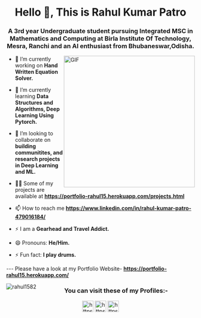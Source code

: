 <h1 align="center"; font-family="Arial";font-weight=bolder>Hello 👋, This is Rahul Kumar Patro</h1>

<h3 align="center">A 3rd year Undergraduate student pursuing Integrated MSC in Mathematics and Computing at Birla Institute Of Technology, Mesra, Ranchi and an AI enthusiast from Bhubaneswar,Odisha.</h3>

<img align="right" alt="GIF" height="350px" src="https://media.giphy.com/media/du3J3cXyzhj75IOgvA/giphy.gif" />

- 🔭 I’m currently working on **Hand Written Equation Solver.**

- 🌱 I’m currently learning **Data Structures and Algorithms, Deep Learning Using Pytorch.**

- 👯 I’m looking to collaborate on **building communitites, and research projects in Deep Learning and ML.**

- 👨‍💻 Some of my projects are available at **https://portfolio-rahul15.herokuapp.com/projects.html**

- 📫 How to reach me **https://www.linkedin.com/in/rahul-kumar-patro-479016184/**

- ⚡ I am a  **Gearhead and Travel Addict.**

- 😄 Pronouns: **He/Him.**

- ⚡ Fun fact: **I play drums.**

--- Please have a look at my Portfolio Website- **https://portfolio-rahul15.herokuapp.com/**

</p><img align="left" src="https://github-readme-stats.vercel.app/api/top-langs/?username=rahul1582&layout=compact&theme=radical&show_icons=true&hide_border=true&hide=html" alt="rahul1582" />
<h3 align="center">You can visit these of my Profiles:-</h3>

<p align="center">
<a href="https://www.linkedin.com/in/rahul-kumar-patro-479016184/" target="blank"><img align="center" src="https://cdn.jsdelivr.net/npm/simple-icons@3.0.1/icons/linkedin.svg" alt="https://www.linkedin.com/in/rahul-kumar-patro-479016184/" height="30" width="30" /></a>
<a href="https://www.kaggle.com/rahulkumarpatro" target="blank"><img align="center" src="https://cdn.jsdelivr.net/npm/simple-icons@3.0.1/icons/kaggle.svg" alt="https://www.kaggle.com/rahulkumarpatro" height="30" width="30" /></a>
<a href="https://www.instagram.com/r.a.h.u.l15.82/" target="blank"><img align="center" src="https://cdn.jsdelivr.net/npm/simple-icons@3.0.1/icons/instagram.svg" alt="https://www.instagram.com/r.a.h.u.l15.82/" height="30" width="30" /></a>
</p>
